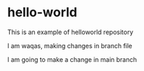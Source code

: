 # hello-world
This is an example of helloworld repository

I am waqas, making changes in branch file

I am going to make a change in main branch
